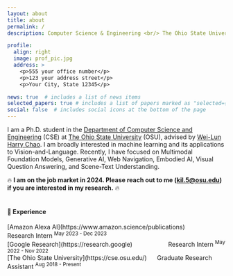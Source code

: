 ```yaml
---
layout: about
title: about
permalink: /
description: Computer Science & Engineering <br/> The Ohio State University <br/>  <a href="#">:email:</a>&nbsp;&nbsp;kil.5@osu.edu <br/> <a href="https://scholar.google.com/citations?user=C3O0uxcAAAAJ&hl=en">[Google Scholar]</a>&nbsp;&nbsp;<a href="https://github.com/heendung">[Github]</a>&nbsp;&nbsp;<a href="https://www.linkedin.com/in/jihyung-kil-6262b2149">[LinkedIn]</a>

profile:
  align: right
  image: prof_pic.jpg
  address: >
    <p>555 your office number</p>
    <p>123 your address street</p>
    <p>Your City, State 12345</p>

news: true  # includes a list of news items
selected_papers: true # includes a list of papers marked as "selected={true}"
social: false  # includes social icons at the bottom of the page
---
```


I am a Ph.D. student in the [Department of Computer Science and Engineering](https://cse.osu.edu/) (CSE) at [The Ohio State University](https://www.osu.edu/) (OSU), advised by [Wei-Lun Harry Chao](https://sites.google.com/view/wei-lun-harry-chao/). I am broadly interested in machine learning and its applications to Vision-and-Language. Recently, I have focused on Multimodal Foundation Models, Generative AI, Web Navigation, Embodied AI, Visual Question Answering, and Scene-Text Understanding. <br>

🔥 **I am on the job market in 2024. Please reach out to me (kil.5@osu.edu) if you are interested in my research.** 🔥<br><br>

<h4> 💼 Experience </h4>
[Amazon Alexa AI](https://www.amazon.science/publications) &nbsp; &nbsp; &nbsp; &nbsp; &nbsp; &nbsp; &nbsp; &nbsp; &nbsp; &nbsp; Research Intern <sup>May 2023 - Dec 2023</sup> <br>
[Google Research](https://research.google) &nbsp; &nbsp; &nbsp; &nbsp; &nbsp; &nbsp; &nbsp; &nbsp; &nbsp; &nbsp; Research Intern <sup>May 2022 - Nov 2022</sup> <br>
[The Ohio State University](https://cse.osu.edu/) &nbsp; &nbsp; &nbsp;Graduate Research Assistant <sup>Aug 2018 - Present</sup>
<br><br>

